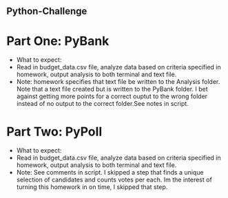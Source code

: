 ## Python-Challenge

# Part One: PyBank
* What to expect:
* Read in budget_data.csv file, analyze data based on criteria specified in homework, output analysis to both terminal and text file.
* Note: homework specifies that text file be written to the Analysis folder.  Note that a text file created but is written to the PyBank folder.  I bet against getting more points for a correct ouptut to the wrong folder instead of no output to the correct folder.See notes in script.

# Part Two: PyPoll
* What to expect:
* Read in budget_data.csv file, analyze data based on criteria specified in homework, output analysis to both terminal and text file.
* Note: See comments in script. I skipped a step that finds a unique selection of candidates and counts votes per each.  Im the interest of turning this homework in on time, I skipped that step. 
